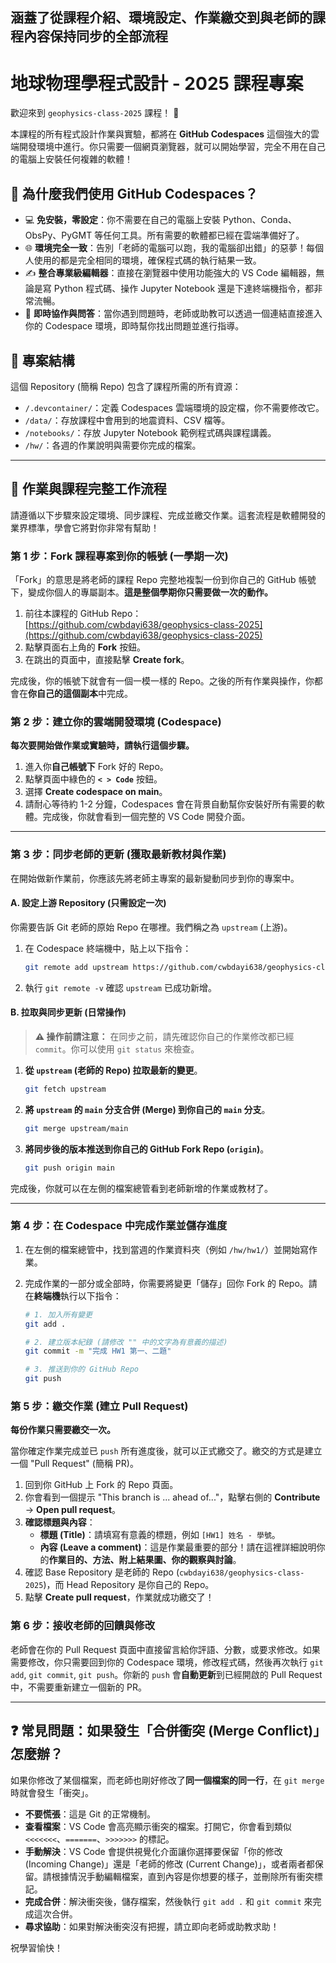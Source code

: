涵蓋了從課程介紹、環境設定、作業繳交到與老師的課程內容保持同步的全部流程
-----

# 地球物理學程式設計 - 2025 課程專案

歡迎來到 `geophysics-class-2025` 課程！ 👋

本課程的所有程式設計作業與實驗，都將在 **GitHub Codespaces** 這個強大的雲端開發環境中進行。你只需要一個網頁瀏覽器，就可以開始學習，完全不用在自己的電腦上安裝任何複雜的軟體！

## 🚀 為什麼我們使用 GitHub Codespaces？

  * 💻 **免安裝，零設定**：你不需要在自己的電腦上安裝 Python、Conda、ObsPy、PyGMT 等任何工具。所有需要的軟體都已經在雲端準備好了。
  * 🌐 **環境完全一致**：告別「老師的電腦可以跑，我的電腦卻出錯」的惡夢！每個人使用的都是完全相同的環境，確保程式碼的執行結果一致。
  * ✍️ **整合專業級編輯器**：直接在瀏覽器中使用功能強大的 VS Code 編輯器，無論是寫 Python 程式碼、操作 Jupyter Notebook 還是下達終端機指令，都非常流暢。
  * 🤝 **即時協作與問答**：當你遇到問題時，老師或助教可以透過一個連結直接進入你的 Codespace 環境，即時幫你找出問題並進行指導。

## 📁 專案結構

這個 Repository (簡稱 Repo) 包含了課程所需的所有資源：

  * `/.devcontainer/`：定義 Codespaces 雲端環境的設定檔，你不需要修改它。
  * `/data/`：存放課程中會用到的地震資料、CSV 檔等。
  * `/notebooks/`：存放 Jupyter Notebook 範例程式碼與課程講義。
  * `/hw/`：各週的作業說明與需要你完成的檔案。

-----

## 📝 作業與課程完整工作流程

請遵循以下步驟來設定環境、同步課程、完成並繳交作業。這套流程是軟體開發的業界標準，學會它將對你非常有幫助！

### 第 1 步：Fork 課程專案到你的帳號 (一學期一次)

「Fork」的意思是將老師的課程 Repo 完整地複製一份到你自己的 GitHub 帳號下，變成你個人的專屬副本。**這是整個學期你只需要做一次的動作。**

1.  前往本課程的 GitHub Repo：[https://github.com/cwbdayi638/geophysics-class-2025](https://github.com/cwbdayi638/geophysics-class-2025)
2.  點擊頁面右上角的 **Fork** 按鈕。
3.  在跳出的頁面中，直接點擊 **Create fork**。

完成後，你的帳號下就會有一個一模一樣的 Repo。之後的所有作業與操作，你都會在**你自己的這個副本**中完成。

### 第 2 步：建立你的雲端開發環境 (Codespace)

**每次要開始做作業或實驗時，請執行這個步驟。**

1.  進入你**自己帳號下** Fork 好的 Repo。
2.  點擊頁面中綠色的 **`< > Code`** 按鈕。
3.  選擇 **Create codespace on main**。
4.  請耐心等待約 1-2 分鐘，Codespaces 會在背景自動幫你安裝好所有需要的軟體。完成後，你就會看到一個完整的 VS Code 開發介面。

-----

### 第 3 步：同步老師的更新 (獲取最新教材與作業)

在開始做新作業前，你應該先將老師主專案的最新變動同步到你的專案中。

#### A. 設定上游 Repository (只需設定一次)

你需要告訴 Git 老師的原始 Repo 在哪裡。我們稱之為 `upstream` (上游)。

1.  在 Codespace 終端機中，貼上以下指令：
    ```bash
    git remote add upstream https://github.com/cwbdayi638/geophysics-class-2025.git
    ```
2.  執行 `git remote -v` 確認 `upstream` 已成功新增。

#### B. 拉取與同步更新 (日常操作)

> **⚠️ 操作前請注意：**
> 在同步之前，請先確認你自己的作業修改都已經 `commit`。你可以使用 `git status` 來檢查。

1.  **從 `upstream` (老師的 Repo) 拉取最新的變更**。
    ```bash
    git fetch upstream
    ```
2.  **將 `upstream` 的 `main` 分支合併 (Merge) 到你自己的 `main` 分支**。
    ```bash
    git merge upstream/main
    ```
3.  **將同步後的版本推送到你自己的 GitHub Fork Repo (`origin`)**。
    ```bash
    git push origin main
    ```

完成後，你就可以在左側的檔案總管看到老師新增的作業或教材了。

-----

### 第 4 步：在 Codespace 中完成作業並儲存進度

1.  在左側的檔案總管中，找到當週的作業資料夾（例如 `/hw/hw1/`）並開始寫作業。

2.  完成作業的一部分或全部時，你需要將變更「儲存」回你 Fork 的 Repo。請在**終端機**執行以下指令：

    ```bash
    # 1. 加入所有變更
    git add .

    # 2. 建立版本紀錄 (請修改 "" 中的文字為有意義的描述)
    git commit -m "完成 HW1 第一、二題"

    # 3. 推送到你的 GitHub Repo
    git push
    ```

### 第 5 步：繳交作業 (建立 Pull Request)

**每份作業只需要繳交一次。**

當你確定作業完成並已 `push` 所有進度後，就可以正式繳交了。繳交的方式是建立一個 "Pull Request" (簡稱 PR)。

1.  回到你 GitHub 上 Fork 的 Repo 頁面。
2.  你會看到一個提示 "This branch is ... ahead of..."，點擊右側的 **Contribute** -\> **Open pull request**。
3.  **確認標題與內容**：
      * **標題 (Title)**：請填寫有意義的標題，例如 `[HW1] 姓名 - 學號`。
      * **內容 (Leave a comment)**：這是作業最重要的部分！請在這裡詳細說明你的**作業目的、方法、附上結果圖、你的觀察與討論**。
4.  確認 Base Repository 是老師的 Repo (`cwbdayi638/geophysics-class-2025`)，而 Head Repository 是你自己的 Repo。
5.  點擊 **Create pull request**，作業就成功繳交了！

### 第 6 步：接收老師的回饋與修改

老師會在你的 Pull Request 頁面中直接留言給你評語、分數，或要求修改。如果需要修改，你只需要回到你的 Codespace 環境，修改程式碼，然後再次執行 `git add`, `git commit`, `git push`。你新的 `push` 會**自動更新**到已經開啟的 Pull Request 中，不需要重新建立一個新的 PR。

-----

## ❓ 常見問題：如果發生「合併衝突 (Merge Conflict)」怎麼辦？

如果你修改了某個檔案，而老師也剛好修改了**同一個檔案的同一行**，在 `git merge` 時就會發生「衝突」。

  * **不要慌張**：這是 Git 的正常機制。
  * **查看檔案**：VS Code 會高亮顯示衝突的檔案。打開它，你會看到類似 `<<<<<<<`、`=======`、`>>>>>>>` 的標記。
  * **手動解決**：VS Code 會提供視覺化介面讓你選擇要保留「你的修改 (Incoming Change)」還是「老師的修改 (Current Change)」，或者兩者都保留。請根據情況手動編輯檔案，直到內容是你想要的樣子，並刪除所有衝突標記。
  * **完成合併**：解決衝突後，儲存檔案，然後執行 `git add .` 和 `git commit` 來完成這次合併。
  * **尋求協助**：如果對解決衝突沒有把握，請立即向老師或助教求助！

祝學習愉快！
